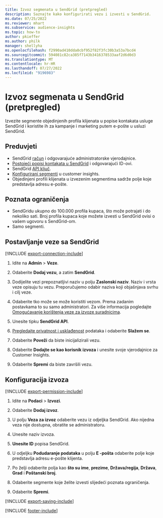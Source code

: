 ```yaml
---
title: Izvoz segmenata u SendGrid (pretpregled)
description: Saznajte kako konfigurirati vezu i izvesti u SendGrid.
ms.date: 07/25/2022
ms.reviewer: mhart
ms.subservice: audience-insights
ms.topic: how-to
author: pkieffer
ms.author: philk
manager: shellyha
ms.openlocfilehash: f2990ad410dda0cbf952f82f3fc30b3a53a7bcd4
ms.sourcegitcommit: 594081c82ca385f7143b3416378533aaf2d6d0d3
ms.translationtype: MT
ms.contentlocale: hr-HR
ms.lasthandoff: 07/27/2022
ms.locfileid: "9196983"
---
```

# <a name="export-segments-to-sendgrid-preview"></a>Izvoz segmenata u SendGrid (pretpregled)

Izvezite segmente objedinjenih profila klijenata u popise kontakata usluge SendGrid i koristite ih za kampanje i marketing putem e-pošte u usluzi SendGrid.

## <a name="prerequisites"></a>Preduvjeti

- SendGrid [račun](https://sendgrid.com/) i odgovarajuće administratorske vjerodajnice.
- [Postojeći popisi kontakata u SendGrid](https://sendgrid.com/docs/ui/managing-contacts/create-and-manage-contacts/#manage-contacts) i odgovarajući ID-ovi.
- SendGrid [API ključ](https://sendgrid.com/docs/ui/account-and-settings/api-keys/).
- [Konfigurirani segmenti](segments.md) u customer insights.
- Objedinjeni profili klijenata u izvezenim segmentima sadrže polje koje predstavlja adresu e-pošte.

## <a name="known-limitations"></a>Poznata ograničenja

- SendGridu ukupno do 100.000 profila kupaca, što može potrajati i do nekoliko sati. Broj profila kupaca koje možete izvesti u SendGrid ovisi o vašem ugovoru s SendGrid-om.
- Samo segmenti.

## <a name="set-up-connection-to-sendgrid"></a>Postavljanje veze sa SendGrid

[!INCLUDE [export-connection-include](includes/export-connection-admn.md)]

1. Idite na **Admin** > **Veze**.

1. Odaberite **Dodaj vezu**, a zatim **SendGrid**.

1. Dodijelite vezi prepoznatljivi naziv u polju **Zaslonski naziv**. Naziv i vrsta veze opisuju tu vezu. Preporučujemo odabir naziva koji objašnjava svrhu i cilj veze.

1. Odaberite tko može se može koristiti vezom. Prema zadanim postavkama to su samo administratori. Za više informacija pogledajte [Omogućavanje korištenja veze za izvoze suradnicima](connections.md#allow-contributors-to-use-a-connection-for-exports).

1. Unesite tipku **SendGrid API**.

1. [Pregledajte privatnost i usklađenost](connections.md#data-privacy-and-compliance) podataka i odaberite **Slažem se**.

1. Odaberite **Poveži** da biste inicijalizirali vezu.

1. Odaberite **Dodajte se kao korisnik izvoza** i unesite svoje vjerodajnice za Customer Insights.

1. Odaberite **Spremi** da biste završili vezu.

## <a name="configure-an-export"></a>Konfiguracija izvoza

[!INCLUDE [export-permission-include](includes/export-permission.md)]

1. Idite na **Podaci** > **Izvozi**.

1. Odaberite **Dodaj izvoz**.

1. U polju **Veza za izvoz** odaberite vezu iz odjeljka SendGrid. Ako nijedna veza nije dostupna, obratite se administratoru.

1. Unesite naziv izvoza.

1. **Unesite ID** popisa SendGrid.

1. U odjeljku **Podudaranje podataka** u polju **E -pošta** odaberite polje koje predstavlja adresu e-pošte klijenta.

1. Po želji odaberite polja kao **što su ime**, **prezime**, **Država/regija**, **Država**, **Grad** i **Poštanski broj**.

1. Odaberite segmente koje želite izvesti slijedeći poznata ograničenja.

1. Odaberite **Spremi**.

[!INCLUDE [export-saving-include](includes/export-saving.md)]

[!INCLUDE [footer-include](includes/footer-banner.md)]
